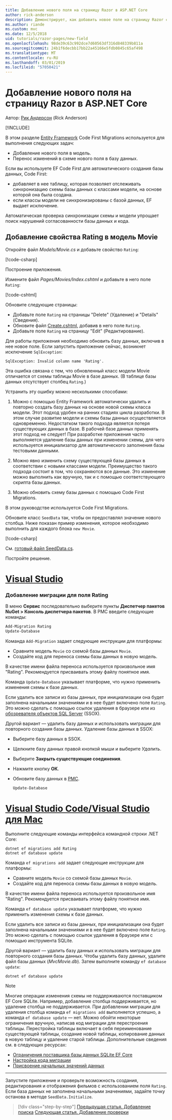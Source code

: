 ```yaml
---
title: Добавление нового поля на страницу Razor в ASP.NET Core
author: rick-anderson
description: Демонстрирует, как добавить новое поле на страницу Razor с помощью Entity Framework Core
ms.author: riande
ms.custom: mvc
ms.date: 12/5/2018
uid: tutorials/razor-pages/new-field
ms.openlocfilehash: 98de39c63c992dce7d60563df316d848339b811a
ms.sourcegitcommit: 24b1f6decbb17bb22a45166e5fdb0845c65af498
ms.translationtype: MT
ms.contentlocale: ru-RU
ms.lasthandoff: 03/01/2019
ms.locfileid: "57050421"
---
```

# <a name="add-a-new-field-to-a-razor-page-in-aspnet-core"></a>Добавление нового поля на страницу Razor в ASP.NET Core

Автор: [Рик Андерсон](https://twitter.com/RickAndMSFT) (Rick Anderson)

[!INCLUDE[](~/includes/rp/download.md)]

В этом разделе [Entity Framework](/ef/core/get-started/aspnetcore/new-db) Code First Migrations используется для выполнения следующих задач:

* Добавление нового поля в модель.
* Перенос изменений в схеме нового поля в базу данных.

Если вы используете EF Code First для автоматического создания базы данных, Code First:

* добавляет в нее таблицу, которая позволяет отслеживать синхронизацию схемы базы данных с классами модели, на основе которой она была создана.
* если классы модели не синхронизированы с базой данных, EF выдает исключение.

Автоматическая проверка синхронизации схемы и модели упрощает поиск нарушений согласованности базы данных и кода.

## <a name="adding-a-rating-property-to-the-movie-model"></a>Добавление свойства Rating в модель Movie

Откройте файл *Models/Movie.cs* и добавьте свойство `Rating`:

[!code-csharp[](razor-pages-start/sample/RazorPagesMovie22/Models/MovieDateRating.cs?highlight=13&name=snippet)]

Построение приложения.

Измените файл *Pages/Movies/Index.cshtml* и добавьте в него поле `Rating`:

[!code-cshtml[](razor-pages-start/sample/RazorPagesMovie22/Pages/Movies/IndexRating.cshtml.?highlight=40-42,61-63)]

Обновите следующие страницы:

* Добавьте поле `Rating` на страницы "Delete" (Удаление) и "Details" (Сведения).
* Обновите файл [Create.cshtml](https://github.com/aspnet/Docs/tree/master/aspnetcore/tutorials/razor-pages/razor-pages-start/sample/RazorPagesMovie22/Pages/Movies/Create.cshtml), добавив в него поле `Rating`.
* Добавьте поле `Rating` на страницу "Edit" (Редактирование).

Для работы приложения необходимо обновить базу данных, включив в нее новое поле. Если запустить приложение сейчас, возникнет исключение `SqlException`:

`SqlException: Invalid column name 'Rating'.`

Эта ошибка связана с тем, что обновленный класс модели Movie отличается от схемы таблицы Movie в базе данных. (В таблице базы данных отсутствует столбец `Rating`.)

Устранить эту ошибку можно несколькими способами:

1. Можно с помощью Entity Framework автоматически удалить и повторно создать базу данных на основе новой схемы класса модели. Этот подход удобен на ранних стадиях цикла разработки. В этом случае развитие модели и схемы базы данных осуществляется одновременно. Недостатком такого подхода является потеря существующих данных в базе. В рабочей базе данных применять этот подход не следует! При разработке приложения часто выполняется удаление базы данных при изменении схемы, для чего используется инициализатор для автоматического заполнения базы тестовыми данными.

2. Можно явно изменить схему существующей базы данных в соответствии с новыми классами модели. Преимущество такого подхода состоит в том, что сохраняются все данные. Это изменение можно выполнить как вручную, так и с помощью соответствующего скрипта базы данных.

3. Можно обновить схему базы данных с помощью Code First Migrations.

В этом руководстве используется Code First Migrations.

Обновите класс `SeedData` так, чтобы он предоставлял значение нового столбца. Ниже показан пример изменения, которое необходимо выполнить для каждого блока `new Movie`.

[!code-csharp[](razor-pages-start/sample/RazorPagesMovie22/Models/SeedDataRating.cs?name=snippet1&highlight=8)]

См. [готовый файл SeedData.cs](https://github.com/aspnet/Docs/blob/master/aspnetcore/tutorials/razor-pages/razor-pages-start/sample/RazorPagesMovie22/Models/SeedDataRating.cs).

Постройте решение.

<!-- VS -------------------------->
# <a name="visual-studiotabvisual-studio"></a>[Visual Studio](#tab/visual-studio)

<a name="pmc"></a>

### <a name="add-a-migration-for-the-rating-field"></a>Добавление миграции для поля Rating

В меню **Сервис** последовательно выберите пункты **Диспетчер пакетов NuGet > Консоль диспетчера пакетов**.
В PMC введите следующие команды:

```powershell
Add-Migration Rating
Update-Database
```

Команда `Add-Migration` задает следующие инструкции для платформы:

* Сравните модель `Movie` со схемой базы данных `Movie`.
* Создайте код для переноса схемы базы данных в новую модель.

В качестве имени файла переноса используется произвольное имя "Rating". Рекомендуется присваивать этому файлу понятное имя.

Команда `Update-Database` указывает платформе, что нужно применить изменения схемы к базе данных.

<a name="ssox"></a>

Если удалить все записи из базы данных, при инициализации она будет заполнена начальными значениями и в нее будет включено поле `Rating`. Это можно сделать с помощью ссылок удаления в браузере или из [обозревателя объектов SQL Server](xref:tutorials/razor-pages/sql#ssox) (SSOX).

Другой вариант — удалить базу данных и использовать миграции для повторного создания базы данных. Удаление базы данных в SSOX:

* Выберите базу данных в SSOX.
* Щелкните базу данных правой кнопкой мыши и выберите *Удалить*.
* Выберите **Закрыть существующие соединения**.
* Нажмите кнопку **ОК**.
* Обновите базу данных в [PMC](xref:tutorials/razor-pages/new-field#pmc).

  ```powershell
  Update-Database
  ```

<!-- Code -------------------------->
# <a name="visual-studio-code--visual-studio-for-mactabvisual-studio-codevisual-studio-mac"></a>[Visual Studio Code/Visual Studio для Mac](#tab/visual-studio-code+visual-studio-mac)

<!-- copy/paste this tab to the next. Not worth an include  -->

Выполните следующие команды интерфейса командной строки .NET Core:

```console
dotnet ef migrations add Rating
dotnet ef database update
```

Команда `ef migrations add` задает следующие инструкции для платформы:

* Сравните модель `Movie` со схемой базы данных `Movie`.
* Создайте код для переноса схемы базы данных в новую модель.

В качестве имени файла переноса используется произвольное имя "Rating". Рекомендуется присваивать этому файлу понятное имя.

Команда `ef database update` указывает платформе, что нужно применить изменения схемы к базе данных.

Если удалить все записи из базы данных, при инициализации она будет заполнена начальными значениями и в нее будет включено поле `Rating`. Это можно сделать с помощью ссылок удаления в браузере или с помощью инструмента SQLite.

Другой вариант — удалить базу данных и использовать миграции для повторного создания базы данных. Чтобы удалить базу данных, удалите файл базы данных (*MvcMovie.db*). Затем выполните команду `ef database update`: 

```console
dotnet ef database update
```

> [!NOTE]
> Многие операции изменения схемы не поддерживаются поставщиком EF Core SQLite. Например, добавление столбца поддерживается, но удаление столбца не поддерживается. При добавлении миграции для удаления столбца команда `ef migrations add` выполняется успешно, а команда `ef database update` — нет. Можно обойти некоторые ограничения вручную, написав код миграции для перестроения таблицы. Перестройка таблицы включает в себя переименование существующей таблицы, создание новой таблицы, копирование данных в новую таблицу и удаление старой таблицы. Дополнительные сведения см. в следующих ресурсах:
> * [Ограничения поставщика базы данных SQLite EF Core](/ef/core/providers/sqlite/limitations)
> * [Настройка кода миграции](/ef/core/managing-schemas/migrations/#customize-migration-code)
> * [Присвоение начальных значений данных](/ef/core/modeling/data-seeding)

---  
<!-- End of VS tabs -->

Запустите приложение и проверьте возможность создания, редактирования и отображения фильмов с использованием поля `Rating`. Если база данных не заполнена начальными значениями, задайте точку останова в методе `SeedData.Initialize`.

> [!div class="step-by-step"]
> [Предыдущая статья. Добавление поиска](xref:tutorials/razor-pages/search)
> [Следующая статья. Добавление проверки](xref:tutorials/razor-pages/validation)
